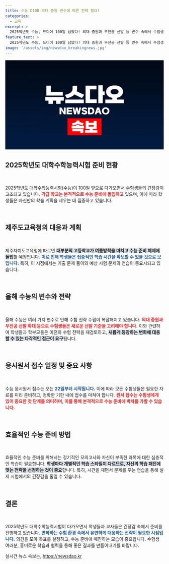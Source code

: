 ```yaml
---
title: 수능 D100 의대 증원 변수에 따른 전략 필요!
categories:
  - 교육
excerpt: >
  2025학년도 수능, 드디어 100일 남았다! 의대 증원과 무전공 선발 등 변수 속에서 수험생들이 전략을 세우는 이 시점, 당신의 준비는?
feature_text: >
  2025학년도 수능, 드디어 100일 남았다! 의대 증원과 무전공 선발 등 변수 속에서 수험생들이 전략을 세우는 이 시점, 당신의 준비는?
image: '/assets/img/newsdao_breakingnews.jpg'
---
```


<p><img src="/assets/img/newsdao_breakingnews.jpg" alt="pcversion 속보" /></p>

<h2 data-ke-size="size26">2025학년도 대학수학능력시험 준비 현황</h2>

<p data-ke-size="size16">&nbsp;</p>

<p>2025학년도 대학수학능력시험(수능)이 100일 앞으로 다가오면서 수험생들의 긴장감이 고조되고 있습니다. <b><span style="color: #ee2323;">각급 학교는 본격적으로 수능 준비에 돌입하고</span></b> 있으며, 이에 따라 학생들은 자신만의 학습 계획을 세우는 데 집중하고 있습니다. </p>

<p data-ke-size="size16">&nbsp;</p>

<h2 data-ke-size="size26">제주도교육청의 대응과 계획</h2>

<p data-ke-size="size16">&nbsp;</p>

<p>제주자치도교육청에 따르면 <b><span style="background-color: #21538527;">대부분의 고등학교가 여름방학을 마치고 수능 준비 체제에 돌입</span></b>할 예정입니다. <b><span style="color: #1a5490;">이로 인해 학생들은 집중적인 학습 시간을 확보할 수 있을 것으로 보입니다.</span></b> 특히, 이 시점에서는 기출 문제 풀이와 예상 시험 문제의 연습이 중요시되고 있습니다.</p>

<p data-ke-size="size16">&nbsp;</p>

<h2 data-ke-size="size26">올해 수능의 변수와 전략</h2>

<p data-ke-size="size16">&nbsp;</p>

<p>올해 수능은 여러 가지 변수로 인해 수험 전략 수립이 복잡해지고 있습니다. <b><span style="color: #ee2323;">의대 증원과 무전공 선발 확대 등으로 수험생들은 새로운 선발 기준을 고려해야 합니다.</span></b> 이와 관련하여 학생들과 학부모들은 이전의 수험 전략을 재검토하고, <b><span style="background-color: #21538527;">새롭게 등장하는 변화에 대응할 수 있는 다각적인 접근이 요구</span></b>됩니다.</p>

<p data-ke-size="size16">&nbsp;</p>

<h2 data-ke-size="size26">응시원서 접수 일정 및 중요 사항</h2>

<p data-ke-size="size16">&nbsp;</p>

<p>수능 응시원서 접수는 오는 <b><span style="color: #1a5490;">22일부터 시작됩니다.</span></b> 이에 따라 모든 수험생들은 필요한 자료를 미리 준비하고, 정확한 기한 내에 접수를 마쳐야 합니다. <b><span style="color: #ee2323;">원서 접수는 수험생에게 있어 중요한 첫 단계를 의미하며, 이를 통해 본격적으로 수능 준비에 박차를 가할 수 있습니다.</span></b> </p>

<p data-ke-size="size16">&nbsp;</p>

<h2 data-ke-size="size26">효율적인 수능 준비 방법</h2>

<p data-ke-size="size16">&nbsp;</p>

<p>효율적인 수능 준비를 위해서는 정기적인 모의고사와 자신이 부족한 과목에 대한 심층적인 학습이 필요합니다. <b><span style="background-color: #21538527;">학생마다 개별적인 학습 스타일이 다르므로, 자신의 학습 패턴에 맞는 전략을 선정하는 것이 중요</span></b>합니다. 특히, 시간을 재면서 문제를 푸는 연습을 통해 실제 시험에서의 긴장감을 줄일 수 있습니다.</p>

<p data-ke-size="size16">&nbsp;</p>

<h2 data-ke-size="size26">결론</h2>

<p data-ke-size="size16">&nbsp;</p>

<p>2025학년도 대학수학능력시험이 다가오면서 학생들과 교사들은 긴장감 속에서 준비를 진행하고 있습니다. <b><span style="color: #1a5490;">변화하는 수험 환경 속에서 유연하게 대응하는 전략이 필요한 시점입니다.</span></b> 의견을 모아 목표를 설정하고, 수능 준비에 매진하는 모습이 중요합니다. 수험생 여러분, 흥미로운 학습과 협력을 통해 좋은 결과를 만들어내기를 바랍니다.</p>
실시간 뉴스 속보는, <a href="https://newsdao.kr" rel="dofollow">https://newsdao.kr</a>


